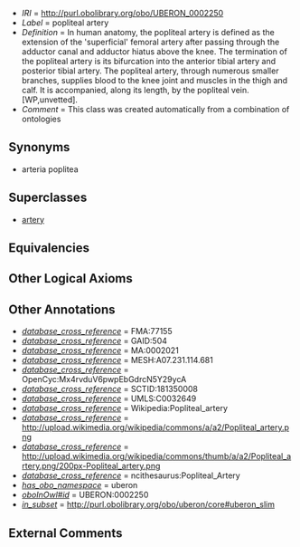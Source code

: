 * *IRI* = http://purl.obolibrary.org/obo/UBERON_0002250
 * *Label* = popliteal artery
 * *Definition* = In human anatomy, the popliteal artery is defined as the extension of the 'superficial' femoral artery after passing through the adductor canal and adductor hiatus above the knee. The termination of the popliteal artery is its bifurcation into the anterior tibial artery and posterior tibial artery. The popliteal artery, through numerous smaller branches, supplies blood to the knee joint and muscles in the thigh and calf. It is accompanied, along its length, by the popliteal vein. [WP,unvetted].
 * *Comment* = This class was created automatically from a combination of ontologies

## Synonyms

 * arteria poplitea

## Superclasses

 * [artery](../../UBERON/37/UBERON_0001637.md)

## Equivalencies


## Other Logical Axioms


## Other Annotations

 * *[database_cross_reference](../../ef/oboInOwl#hasDbXref.md)* = FMA:77155
 * *[database_cross_reference](../../ef/oboInOwl#hasDbXref.md)* = GAID:504
 * *[database_cross_reference](../../ef/oboInOwl#hasDbXref.md)* = MA:0002021
 * *[database_cross_reference](../../ef/oboInOwl#hasDbXref.md)* = MESH:A07.231.114.681
 * *[database_cross_reference](../../ef/oboInOwl#hasDbXref.md)* = OpenCyc:Mx4rvduV6pwpEbGdrcN5Y29ycA
 * *[database_cross_reference](../../ef/oboInOwl#hasDbXref.md)* = SCTID:181350008
 * *[database_cross_reference](../../ef/oboInOwl#hasDbXref.md)* = UMLS:C0032649
 * *[database_cross_reference](../../ef/oboInOwl#hasDbXref.md)* = Wikipedia:Popliteal_artery
 * *[database_cross_reference](../../ef/oboInOwl#hasDbXref.md)* = http://upload.wikimedia.org/wikipedia/commons/a/a2/Popliteal_artery.png
 * *[database_cross_reference](../../ef/oboInOwl#hasDbXref.md)* = http://upload.wikimedia.org/wikipedia/commons/thumb/a/a2/Popliteal_artery.png/200px-Popliteal_artery.png
 * *[database_cross_reference](../../ef/oboInOwl#hasDbXref.md)* = ncithesaurus:Popliteal_Artery
 * *[has_obo_namespace](../../ce/oboInOwl#hasOBONamespace.md)* = uberon
 * *[oboInOwl#id](../../id/oboInOwl#id.md)* = UBERON:0002250
 * *[in_subset](../../et/oboInOwl#inSubset.md)* = http://purl.obolibrary.org/obo/uberon/core#uberon_slim

## External Comments

